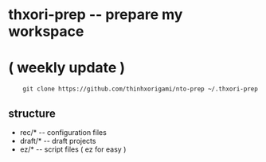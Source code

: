 # thxori-prep -- prepare my workspace
# ( weekly update )

``` shell
    git clone https://github.com/thinhxorigami/nto-prep ~/.thxori-prep
```

## structure
- rec/* -- configuration files
- draft/* -- draft projects
- ez/* -- script files ( ez for easy )
